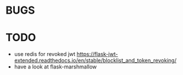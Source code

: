 # BUGS

# TODO
- use redis for revoked jwt https://flask-jwt-extended.readthedocs.io/en/stable/blocklist_and_token_revoking/
- have a look at flask-marshmallow
